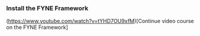 ### Install the FYNE Framework ###
(https://www.youtube.com/watch?v=tYHD7OU9xfM)[Continue video course on the FYNE Framework]